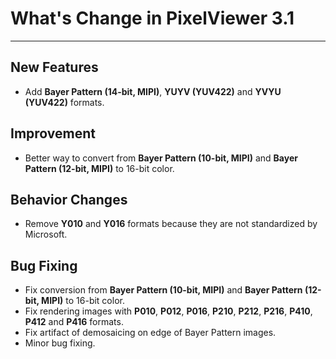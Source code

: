 ﻿# What's Change in PixelViewer 3.1
 ---

## New Features
+ Add **Bayer Pattern (14-bit, MIPI)**, **YUYV (YUV422)** and **YVYU (YUV422)** formats.

## Improvement
+ Better way to convert from **Bayer Pattern (10-bit, MIPI)** and **Bayer Pattern (12-bit, MIPI)** to 16-bit color.

## Behavior Changes
+ Remove **Y010** and **Y016** formats because they are not standardized by Microsoft.

## Bug Fixing
+ Fix conversion from **Bayer Pattern (10-bit, MIPI)** and **Bayer Pattern (12-bit, MIPI)** to 16-bit color.
+ Fix rendering images with **P010**, **P012**, **P016**, **P210**, **P212**, **P216**, **P410**, **P412** and **P416** formats.
+ Fix artifact of demosaicing on edge of Bayer Pattern images.
+ Minor bug fixing.